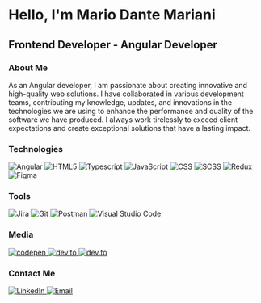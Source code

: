 <h1>Hello, I'm Mario Dante Mariani</h1>

<h2>Frontend Developer - Angular Developer</h2>

### About Me

As an Angular developer, I am passionate about creating innovative and high-quality web solutions. 
I have collaborated in various development teams, contributing my knowledge, updates, and innovations in the technologies we are using to enhance the performance and quality of the software we have produced.
I always work tirelessly to exceed client expectations and create exceptional solutions that have a lasting impact.

### Technologies
![Angular](https://img.shields.io/badge/-Angular-333333?style=flat&logo=angular)
![HTML5](https://img.shields.io/badge/-HTML5-333333?style=flat&logo=HTML5)
![Typescript](https://img.shields.io/badge/-Typescript-333333?style=flat&logo=typescript)
![JavaScript](https://img.shields.io/badge/-JavaScript-333333?style=flat&logo=javascript)
![CSS](https://img.shields.io/badge/-CSS-333333?style=flat&logo=CSS3&logoColor=1572B6)
![SCSS](https://img.shields.io/badge/-SCSS-333333?style=flat&logo=SASS&logoColor=CE6B9E)
![Redux](https://img.shields.io/badge/-Redux-333333?style=flat&logo=redux)
![Figma](https://img.shields.io/badge/-Figma-333333?style=flat&logo=figma)

### Tools
<!--
<a href="https://www.atlassian.com/es/software/jira" target="_blank" rel="noreferrer"> <img src="https://www.vectorlogo.zone/logos/atlassian_jira/atlassian_jira-icon.svg" alt="git" width="40" height="40"/> </a>
<a href="https://git-scm.com/" target="_blank" rel="noreferrer"> <img src="https://www.vectorlogo.zone/logos/git-scm/git-scm-icon.svg" alt="git" width="40" height="40"/> </a>
<a href="https://www.postman.com/" target="_blank" rel="noreferrer"> <img src="https://www.vectorlogo.zone/logos/getpostman/getpostman-icon.svg" alt="git" width="40" height="40"/> </a>
<a href="https://code.visualstudio.com/" target="_blank" rel="noreferrer"> <img src="https://www.vectorlogo.zone/logos/visualstudio_code/visualstudio_code-icon.svg" alt="git" width="40" height="40"/> </a>
-->
![Jira](https://img.shields.io/badge/jira-%230A0FFF.svg?style=flat&logo=jira)
![Git](https://img.shields.io/badge/git-%23F05033.svg?style=flat&logo=git)
![Postman](https://img.shields.io/badge/Postman-FF6C37?style=flat&logo=postman)
![Visual Studio Code](https://img.shields.io/badge/Visual%20Studio%20Code-0078d7.svg?style=flat&logo=visual-studio-code)

### Media



<a href="https://codepen.io/mariodante" target="blank">
<img alt="codepen" src="https://img.shields.io/badge/Codepen-000000?style=flat&logo=codepen&logoColor=white">
</a>

<a href="https://dev.to/mariodante" target="blank">
<img alt="dev.to" src="https://img.shields.io/badge/dev.to-0A0A0A?style=flat&logo=dev.to&logoColor=white">
</a>

<a href="https://mariodante.medium.com/" target="blank">
<img alt="dev.to" src="https://img.shields.io/badge/Medium-12100E?style=flat&logo=medium&logoColor=white">
</a>

### Contact Me
<a href="https://www.linkedin.com/in/mario-dante-mariani/">
<img alt="LinkedIn" src="https://img.shields.io/badge/LinkedIn-Mario%20Mariani-blue?style=flat-square&logo=linkedin">
</a>
<a href="mariodante@gmail.com">
 <img alt="Email" src="https://img.shields.io/badge/Gmail-mariodante@gmail.com-blue?style=flat-square&logo=gmail"></a>  



 <!--

  <br/>
  
  ![React](https://img.shields.io/badge/-React-333333?style=flat&logo=react)
  
  <br/>
  ![Node.js](https://img.shields.io/badge/-Node.js-333333?style=flat&logo=node.js)
  ![Express](https://img.shields.io/badge/-Express-333333?style=flat&logo=express)
  ![PostgreSQL](https://img.shields.io/badge/-PostgreSQL-333333?style=flat&logo=postgresql)
  ![Sequelize](https://img.shields.io/badge/-Sequelize-333333?style=flat&logo=sequelize)
  ![MongoDB](https://img.shields.io/badge/-MongoDB-333333?style=flat&logo=MongoDB)




<h3 align="left">Connect with me:</h3>
<p align="left">
<a href="https://linkedin.com/in/mario-dante-mariani" target="blank"><img align="center" src="https://raw.githubusercontent.com/rahuldkjain/github-profile-readme-generator/master/src/images/icons/Social/linked-in-alt.svg" alt="mario-dante-mariani" height="30" width="40" /></a>
<a href="https://medium.com/@mariodante" target="blank"><img align="center" src="https://raw.githubusercontent.com/rahuldkjain/github-profile-readme-generator/master/src/images/icons/Social/medium.svg" alt="@mariodante" height="30" width="40" /></a>
 

 
<a href="https://codepen.io/mariodante" target="blank"><img align="center" src="https://raw.githubusercontent.com/rahuldkjain/github-profile-readme-generator/master/src/images/icons/Social/codepen.svg" alt="mariodante" height="30" width="40" /></a>
<a href="https://dev.to/mariodante" target="blank"><img align="center" src="https://raw.githubusercontent.com/rahuldkjain/github-profile-readme-generator/master/src/images/icons/Social/devto.svg" alt="mariodante" height="30" width="40" /></a>
<a href="https://codesandbox.com/mariodante" target="blank"><img align="center" src="https://raw.githubusercontent.com/rahuldkjain/github-profile-readme-generator/master/src/images/icons/Social/codesandbox.svg" alt="mariodante" height="30" width="40" /></a>
<a href="https://www.hackerrank.com/mariodante" target="blank"><img align="center" src="https://raw.githubusercontent.com/rahuldkjain/github-profile-readme-generator/master/src/images/icons/Social/hackerrank.svg" alt="mariodante" height="30" width="40" /></a>

</p>

<h3 align="left">Languages:</h3>
<p align="left">
  <a href="https://angular.io" target="_blank" rel="noreferrer"> <img src="https://angular.io/assets/images/logos/angular/angular.svg" alt="angular" width="40" height="40"/> </a>
  <a href="https://www.w3.org/html/" target="_blank" rel="noreferrer"> <img src="https://raw.githubusercontent.com/devicons/devicon/master/icons/html5/html5-original-wordmark.svg" alt="html5" width="40" height="40"/> </a> 
  <a href="https://developer.mozilla.org/en-US/docs/Web/JavaScript" target="_blank" rel="noreferrer"> <img src="https://raw.githubusercontent.com/devicons/devicon/master/icons/javascript/javascript-original.svg" alt="javascript" width="40" height="40"/> </a> <a href="https://sass-lang.com" target="_blank" rel="noreferrer"> <img src="https://raw.githubusercontent.com/devicons/devicon/master/icons/sass/sass-original.svg" alt="sass" width="40" height="40"/> </a> 
  <a href="https://www.typescriptlang.org/" target="_blank" rel="noreferrer"> <img src="https://raw.githubusercontent.com/devicons/devicon/master/icons/typescript/typescript-original.svg" alt="typescript" width="40" height="40"/> </a>
  <a href="https://developer.mozilla.org/es/docs/Web/CSS" target="_blank" rel="noreferrer"> <img src="https://www.vectorlogo.zone/logos/w3_css/w3_css-official.svg" alt="git" width="40" height="40"/> </a>
</p>

<h3 align="left">Tools:</h3>
<p align="left">
<a href="https://www.atlassian.com/es/software/jira" target="_blank" rel="noreferrer"> <img src="https://www.vectorlogo.zone/logos/atlassian_jira/atlassian_jira-icon.svg" alt="git" width="40" height="40"/> </a>
<a href="https://git-scm.com/" target="_blank" rel="noreferrer"> <img src="https://www.vectorlogo.zone/logos/git-scm/git-scm-icon.svg" alt="git" width="40" height="40"/> </a>
<a href="https://www.postman.com/" target="_blank" rel="noreferrer"> <img src="https://www.vectorlogo.zone/logos/getpostman/getpostman-icon.svg" alt="git" width="40" height="40"/> </a>
<a href="https://code.visualstudio.com/" target="_blank" rel="noreferrer"> <img src="https://www.vectorlogo.zone/logos/visualstudio_code/visualstudio_code-icon.svg" alt="git" width="40" height="40"/> </a>
</p>
-->
